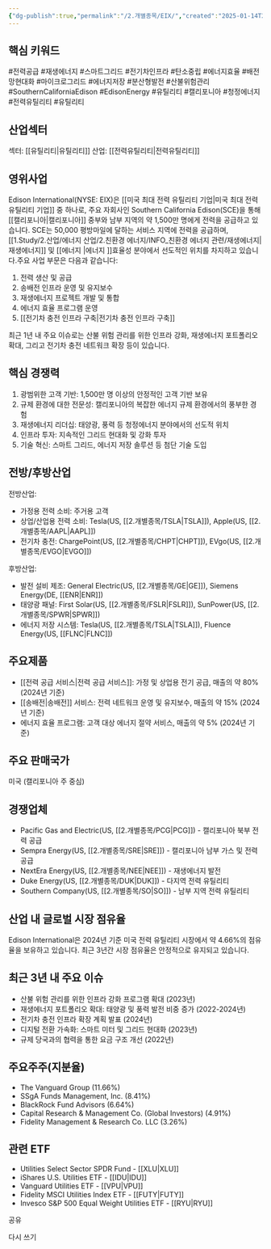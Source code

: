 ```yaml
---
{"dg-publish":true,"permalink":"/2.개별종목/EIX/","created":"2025-01-14T21:09:12.966+09:00","updated":"2025-06-03T20:05:58.893+09:00"}
---
```


## 핵심 키워드

#전력공급 #재생에너지 #스마트그리드 #전기차인프라 #탄소중립 #에너지효율 #배전망현대화 #마이크로그리드 #에너지저장 #분산형발전 #산불위험관리  #SouthernCaliforniaEdison #EdisonEnergy #유틸리티 #캘리포니아 #청정에너지 #전력유틸리티 #유틸리티 

## 산업섹터

섹터: [[유틸리티\|유틸리티]]
산업: [[전력유틸리티\|전력유틸리티]]

## 영위사업

Edison International(NYSE: EIX)은 [[미국 최대 전력 유틸리티 기업\|미국 최대 전력 유틸리티 기업]] 중 하나로, 주요 자회사인 Southern California Edison(SCE)을 통해 [[캘리포니아\|캘리포니아]] 중부와 남부 지역의 약 1,500만 명에게 전력을 공급하고 있습니다. SCE는 50,000 평방마일에 달하는 서비스 지역에 전력을 공급하며, [[1.Study/2.산업/에너지 산업/2.친환경 에너지/INFO_친환경 에너지 관련/재생에너지\|재생에너지]] 및 [[에너지 \|에너지 ]]효율성 분야에서 선도적인 위치를 차지하고 있습니다.주요 사업 부문은 다음과 같습니다:

1. 전력 생산 및 공급
2. 송배전 인프라 운영 및 유지보수
3. 재생에너지 프로젝트 개발 및 통합
4. 에너지 효율 프로그램 운영
5. [[전기차 충전 인프라 구축\|전기차 충전 인프라 구축]]

최근 1년 내 주요 이슈로는 산불 위험 관리를 위한 인프라 강화, 재생에너지 포트폴리오 확대, 그리고 전기차 충전 네트워크 확장 등이 있습니다.

## 핵심 경쟁력

1. 광범위한 고객 기반: 1,500만 명 이상의 안정적인 고객 기반 보유
2. 규제 환경에 대한 전문성: 캘리포니아의 복잡한 에너지 규제 환경에서의 풍부한 경험
3. 재생에너지 리더십: 태양광, 풍력 등 청정에너지 분야에서의 선도적 위치
4. 인프라 투자: 지속적인 그리드 현대화 및 강화 투자
5. 기술 혁신: 스마트 그리드, 에너지 저장 솔루션 등 첨단 기술 도입

## 전방/후방산업

전방산업:

- 가정용 전력 소비: 주거용 고객
- 상업/산업용 전력 소비: Tesla(US, [[2.개별종목/TSLA\|TSLA]]), Apple(US, [[2.개별종목/AAPL\|AAPL]])
- 전기차 충전: ChargePoint(US, [[2.개별종목/CHPT\|CHPT]]), EVgo(US, [[2.개별종목/EVGO\|EVGO]])

후방산업:

- 발전 설비 제조: General Electric(US, [[2.개별종목/GE\|GE]]), Siemens Energy(DE, [[ENR\|ENR]])
- 태양광 패널: First Solar(US, [[2.개별종목/FSLR\|FSLR]]), SunPower(US, [[2.개별종목/SPWR\|SPWR]])
- 에너지 저장 시스템: Tesla(US, [[2.개별종목/TSLA\|TSLA]]), Fluence Energy(US, [[FLNC\|FLNC]])

## 주요제품

- [[전력 공급 서비스\|전력 공급 서비스]]: 가정 및 상업용 전기 공급, 매출의 약 80% (2024년 기준)
- [[송배전\|송배전]] 서비스: 전력 네트워크 운영 및 유지보수, 매출의 약 15% (2024년 기준)
- 에너지 효율 프로그램: 고객 대상 에너지 절약 서비스, 매출의 약 5% (2024년 기준)

## 주요 판매국가

미국 (캘리포니아 주 중심)

## 경쟁업체

- Pacific Gas and Electric(US, [[2.개별종목/PCG\|PCG]]) - 캘리포니아 북부 전력 공급
- Sempra Energy(US, [[2.개별종목/SRE\|SRE]]) - 캘리포니아 남부 가스 및 전력 공급
- NextEra Energy(US, [[2.개별종목/NEE\|NEE]]) - 재생에너지 발전
- Duke Energy(US, [[2.개별종목/DUK\|DUK]]) - 다지역 전력 유틸리티
- Southern Company(US, [[2.개별종목/SO\|SO]]) - 남부 지역 전력 유틸리티

## 산업 내 글로벌 시장 점유율

Edison International은 2024년 기준 미국 전력 유틸리티 시장에서 약 4.66%의 점유율을 보유하고 있습니다. 최근 3년간 시장 점유율은 안정적으로 유지되고 있습니다.

## 최근 3년 내 주요 이슈

- 산불 위험 관리를 위한 인프라 강화 프로그램 확대 (2023년)
- 재생에너지 포트폴리오 확대: 태양광 및 풍력 발전 비중 증가 (2022-2024년)
- 전기차 충전 인프라 확장 계획 발표 (2024년)
- 디지털 전환 가속화: 스마트 미터 및 그리드 현대화 (2023년)
- 규제 당국과의 협력을 통한 요금 구조 개선 (2022년)

## 주요주주(지분율)

- The Vanguard Group (11.66%)
- SSgA Funds Management, Inc. (8.41%)
- BlackRock Fund Advisors (6.64%)
- Capital Research & Management Co. (Global Investors) (4.91%)
- Fidelity Management & Research Co. LLC (3.26%)

## 관련 ETF

- Utilities Select Sector SPDR Fund - [[XLU\|XLU]]
- iShares U.S. Utilities ETF - [[IDU\|IDU]]
- Vanguard Utilities ETF - [[VPU\|VPU]]
- Fidelity MSCI Utilities Index ETF - [[FUTY\|FUTY]]
- Invesco S&P 500 Equal Weight Utilities ETF - [[RYU\|RYU]]

공유

다시 쓰기